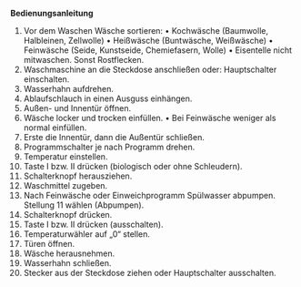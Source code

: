 **Bedienungsanleitung**

1. Vor dem Waschen Wäsche sortieren:
• Kochwäsche (Baumwolle, Halbleinen, Zellwolle)
• Heißwäsche (Buntwäsche, Weißwäsche)
• Feinwäsche (Seide, Kunstseide, Chemiefasern, Wolle)
• Eisentelle nicht mitwaschen. Sonst Rostflecken.
2. Waschmaschine an die Steckdose anschließen oder:
Hauptschalter einschalten.
3. Wasserhahn aufdrehen.
4. Ablaufschlauch in einen Ausguss einhängen.
5. Außen- und Innentür öffnen.
6. Wäsche locker und trocken einfüllen.
• Bei Feinwäsche weniger als normal einfüllen.
7. Erste die Innentür, dann die Außentür schließen.
8. Programmschalter je nach Programm drehen.
9. Temperatur einstellen.
10. Taste I bzw. II drücken (biologisch oder ohne Schleudern).
11. Schalterknopf herausziehen.
12. Waschmittel zugeben.
13. Nach Feinwäsche oder Einweichprogramm Spülwasser abpumpen. Stellung 11 wählen (Abpumpen).
14. Schalterknopf drücken.
15. Taste I bzw. II drücken (ausschalten).
16. Temperaturwähler auf „0“ stellen.
17. Türen öffnen.
18. Wäsche herausnehmen.
19. Wasserhahn schließen.
20. Stecker aus der Steckdose ziehen oder Hauptschalter ausschalten.